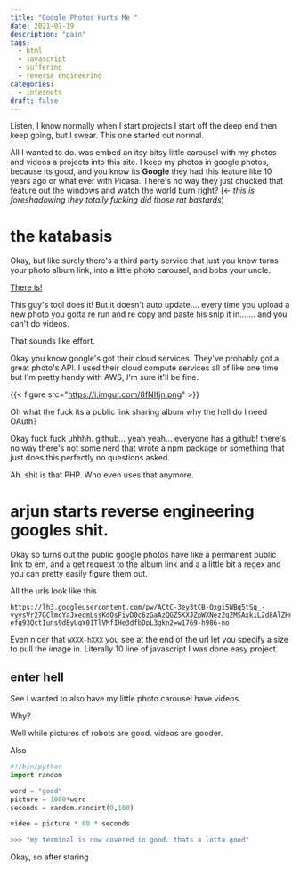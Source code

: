 ```yaml
---
title: "Google Photos Hurts Me "
date: 2021-07-19
description: "pain"
tags:
  - html
  - javascript
  - suffering
  - reverse engineering
categories:
  - internets
draft: false
---
```


Listen, I know normally when I start projects I start off the deep end then keep going, but I swear. This one started out normal. 

All I wanted to do. was embed an itsy bitsy little carousel with my photos and videos a projects into this site. I keep my photos in google photos, because its good, and you know its **Google** they had this feature like 10 years ago or what ever with Picasa. There's no way they just chucked that feature out the windows and watch the world burn right? (<- *this is foreshadowing they totally fucking did those rat bastards*)

# the katabasis

Okay, but like surely there's a third party service that just you know turns your photo album link, into a little photo carousel, and bobs your uncle. 

[There is!](https://www.publicalbum.org/blog/) 

This guy's tool does it! But it doesn't auto update.... every time you upload a new photo you gotta re run and re copy and paste his snip it in....... and you can't do videos.

That sounds like effort. 
  
    

Okay you know google's got their cloud services. They've probably got a great photo's API. I used their cloud compute services all of like one time but I'm pretty handy with AWS, I'm sure it'll be fine. 

{{< figure src="https://i.imgur.com/8fNIfjn.png" >}}

Oh what the fuck its a public link sharing album why the hell do I need OAuth?



Okay fuck fuck uhhhh. github... yeah yeah... everyone has a github! there's no way there's not some nerd that wrote a npm package or something that just does this perfectly no questions asked. 

Ah. shit is that PHP. Who even uses that anymore.


# arjun starts reverse engineering googles shit. 

Okay so turns out the public google photos have like a permanent public link to em, and a get request to the album link and a a little bit a regex and you can pretty easily figure them out. 

All the urls look like this

```
https://lh3.googleusercontent.com/pw/ACtC-3ey3tCB-Qxgi5WBq5tSq_-vyysVr27GClmcYaJxecmLssKdOsFivD0c6zGaAzQGZSKXJZpWXNez2q2MSAxkiL2d8AlZHnoWrNbGH8U2lgMHma-efg93QctIuns9dByUqY01TlVMfIHe3dfbDpL3gkn2=w1769-h986-no
```

Even nicer that `wXXX-hXXX` you see at the end of the url let you specify a size to pull the image in. Literally 10 line of javascript I was done easy project. 


## enter hell

See I wanted to also have my little photo carousel have videos. 

Why? 

Well while pictures of robots are good. videos are gooder. 

Also

```python
#!/bin/python
import random

word = "good"
picture = 1000*word
seconds = random.randint(0,100)

video = picture * 60 * seconds 

>>> "my terminal is now covered in good. thats a lotta good"
```

Okay, so after staring 

